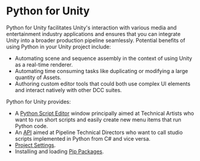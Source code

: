 # Python for Unity

Python for Unity facilitates Unity's interaction with various media and
entertainment industry applications and ensures that you can integrate Unity
into a broader production pipeline seamlessly. Potential benefits of using
Python in your Unity project include:

- Automating scene and sequence assembly in the context of using Unity as a 
real-time renderer.
- Automating time consuming tasks like duplicating or modifying a large 
quantity of Assets.
- Authoring custom editor tools that could both use complex UI elements and 
interact natively with other DCC suites.

Python for Unity provides:
* A [Python Script Editor](PythonScriptEditor.md) window principally aimed at
  Technical Artists who want to run short scripts and easily create new menu
  items that run Python code.
* An [API](inProcessAPI.md) aimed at Pipeline Technical Directors
  who want to call studio scripts implemented in Python from C# and vice versa.
* [Project Settings](settings.md).
* Installing and loading [Pip Packages](settings.md#pipPackages).